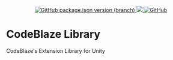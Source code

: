<p align="center">
  <a href="https://openupm.com/packages/io.codeblaze.library/">
    <img alt="GitHub package.json version (branch)" src="https://img.shields.io/github/package-json/v/BLaZeKiLL/CodeBlazeLibrary/upm/library?label=library">
  </a>
  <a href="https://openupm.com/packages/io.codeblaze.library/">
    <img src="https://img.shields.io/npm/v/io.codeblaze.library?label=openupm&amp;registry_uri=https://package.openupm.com" />
  </a>
  <a href="https://github.com/BLaZeKiLL/CodeBlazeLibrary/blob/master/LICENSE.md">
    <img alt="GitHub" src="https://img.shields.io/github/license/BLaZeKiLL/CodeBlazeLibrary">
  </a>
</p>

# CodeBlaze Library
CodeBlaze's Extension Library for Unity

